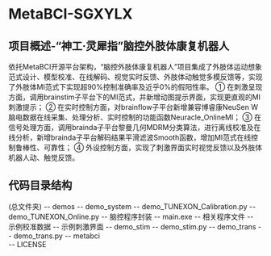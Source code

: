 # MetaBCI-SGXYLX

## 项目概述-“神工·灵犀指”脑控外肢体康复机器人
依托MetaBCI开源平台架构，“脑控外肢体康复机器人”项目集成了外肢体运动想象范式设计、模型校准、在线解码、视觉实时反馈、外肢体动触觉多模反馈等，实现了外肢体MI范式下实现超90%控制准确率及近乎0%的假阳性率。
① 在刺激呈现方面，调用brainstim子平台下的MI范式，并新增动图提示界面，实现更直观的MI刺激提示；
② 在实时控制方面，对brainflow子平台新增兼容博睿康NeuSen W脑电数据在线采集、处理分析、实时控制的功能函数Neuracle_OnlineMI；
③ 在信号处理方面，调用brainda子平台黎曼几何MDRM分类算法，进行离线校准及在线分析，新增brainda子平台解码结果平滑滤波Smooth函数，增加MI范式在线控制鲁棒性、可靠性；
④ 外设控制方面，实现了刺激界面实时视觉反馈以及外肢体机器人动、触觉反馈。

## 代码目录结构
(总文件夹)	-- demos -- demo_system	-- demo_TUNEXON_Calibration.py
									-- demo_TUNEXON_Online.py
									-- 脑控程序封装 		-- main.exe
													  		-- 相关程序文件
									-- 示例校准数据
									-- 示例刺激界面
					 -- demo_stim	-- demo_stim.py
					 -- demo_trans	-- demo_trans.py
-- metabci	
			-- LICENSE
